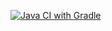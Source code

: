 [![Java CI with Gradle](https://github.com/Droboveeque/PageObject/actions/workflows/gradle.yml/badge.svg)](https://github.com/Droboveeque/PageObject/actions/workflows/gradle.yml)
